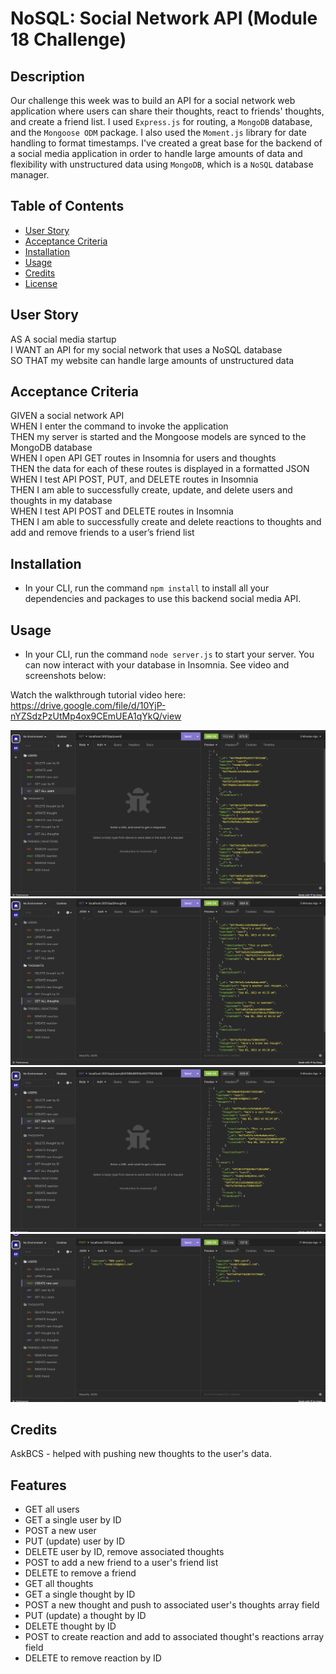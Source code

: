 # NoSQL: Social Network API (Module 18 Challenge)

## Description

Our challenge this week was to build an API for a social network web application where users can share their thoughts, react to friends' thoughts, and create a friend list. I used `Express.js` for routing, a `MongoDB` database, and the `Mongoose ODM` package. I also used the `Moment.js` library for date handling to format timestamps. I've created a great base for the backend of a social media application in order to handle large amounts of data and flexibility with unstructured data using `MongoDB`, which is a `NoSQL` database manager.

## Table of Contents

- [User Story](#user-story)
- [Acceptance Criteria](#acceptance-criteria)
- [Installation](#installation)
- [Usage](#usage)
- [Credits](#credits)
- [License](#license)

## User Story

AS A social media startup  
I WANT an API for my social network that uses a NoSQL database  
SO THAT my website can handle large amounts of unstructured data  

## Acceptance Criteria

GIVEN a social network API  
WHEN I enter the command to invoke the application  
THEN my server is started and the Mongoose models are synced to the MongoDB database  
WHEN I open API GET routes in Insomnia for users and thoughts  
THEN the data for each of these routes is displayed in a formatted JSON  
WHEN I test API POST, PUT, and DELETE routes in Insomnia  
THEN I am able to successfully create, update, and delete users and thoughts in my database  
WHEN I test API POST and DELETE routes in Insomnia  
THEN I am able to successfully create and delete reactions to thoughts and add and remove friends to a user’s friend list  

## Installation

- In your CLI, run the command `npm install` to install all your dependencies and packages to use this backend social media API.  

## Usage

- In your CLI, run the command `node server.js` to start your server. You can now interact with your database in Insomnia. See video and screenshots below:  

Watch the walkthrough tutorial video here: https://drive.google.com/file/d/10YjP-nYZSdzPzUtMp4ox9CEmUEA1qYkQ/view    

![GET - all users](assets/screenshot-get-all-users.png)  
![GET - all thoughts](assets/screenshot-get-all-thoughts.png)  
![GET - single user](assets/screenshot-get-user-byID.png)  
![POST - new user](assets/screenshot-new-user.png)  

## Credits

AskBCS - helped with pushing new thoughts to the user's data.

## Features

- GET all users
- GET a single user by ID  
- POST a new user
- PUT (update) user by ID
- DELETE user by ID, remove associated thoughts
- POST to add a new friend to a user's friend list
- DELETE to remove a friend
- GET all thoughts
- GET a single thought by ID
- POST a new thought and push to associated user's thoughts array field
- PUT (update) a thought by ID
- DELETE thought by ID
- POST to create reaction and add to associated thought's reactions array field
- DELETE to remove reaction by ID